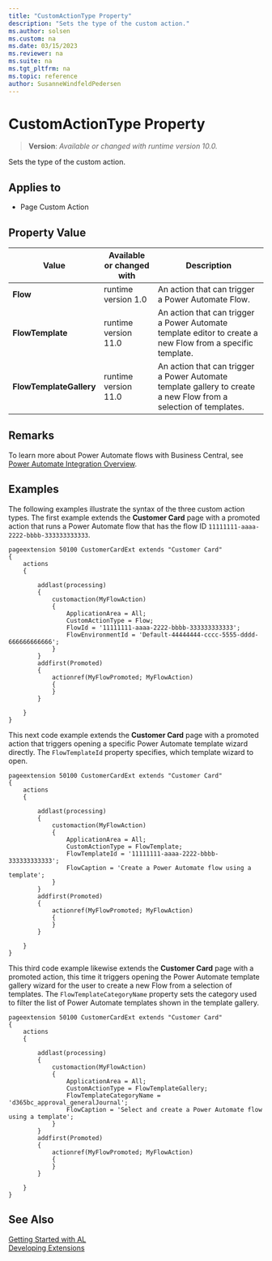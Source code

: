 ```yaml
---
title: "CustomActionType Property"
description: "Sets the type of the custom action."
ms.author: solsen
ms.custom: na
ms.date: 03/15/2023
ms.reviewer: na
ms.suite: na
ms.tgt_pltfrm: na
ms.topic: reference
author: SusanneWindfeldPedersen
---
```

[//]: # (START>DO_NOT_EDIT)
[//]: # (IMPORTANT:Do not edit any of the content between here and the END>DO_NOT_EDIT.)
[//]: # (Any modifications should be made in the .xml files in the ModernDev repo.)
# CustomActionType Property
> **Version**: _Available or changed with runtime version 10.0._

Sets the type of the custom action.

## Applies to
-   Page Custom Action

## Property Value

|Value|Available or changed with|Description|
|-----------|-----------|---------------------------------------|
|**Flow**|runtime version 1.0|An action that can trigger a Power Automate Flow.|
|**FlowTemplate**|runtime version 11.0|An action that can trigger a Power Automate template editor to create a new Flow from a specific template.|
|**FlowTemplateGallery**|runtime version 11.0|An action that can trigger a Power Automate template gallery to create a new Flow from a selection of templates.|

[//]: # (IMPORTANT: END>DO_NOT_EDIT)

## Remarks

To learn more about Power Automate flows with Business Central, see [Power Automate Integration Overview](../../powerplatform/power-automate-overview.md).

## Examples

The following examples illustrate the syntax of the three custom action types. The first example extends the **Customer Card** page with a promoted action that runs a Power Automate flow that has the flow ID `11111111-aaaa-2222-bbbb-333333333333`.

```al
pageextension 50100 CustomerCardExt extends "Customer Card"
{
    actions
    {
        
        addlast(processing)
        {
            customaction(MyFlowAction)
            {
                ApplicationArea = All;
                CustomActionType = Flow;
                FlowId = '11111111-aaaa-2222-bbbb-333333333333';
                FlowEnvironmentId = 'Default-44444444-cccc-5555-dddd-666666666666';
            }
        }
        addfirst(Promoted)
        {
            actionref(MyFlowPromoted; MyFlowAction)
            {
            }
        }

    }
}
```

This next code example extends the **Customer Card** page with a promoted action that triggers opening a specific Power Automate template wizard directly. The `FlowTemplateId` property specifies, which template wizard to open.

```al
pageextension 50100 CustomerCardExt extends "Customer Card"
{
    actions
    {
        
        addlast(processing)
        {
            customaction(MyFlowAction)
            {
                ApplicationArea = All;
                CustomActionType = FlowTemplate;
                FlowTemplateId = '11111111-aaaa-2222-bbbb-333333333333';
                FlowCaption = 'Create a Power Automate flow using a template';
            }
        }
        addfirst(Promoted)
        {
            actionref(MyFlowPromoted; MyFlowAction)
            {
            }
        }

    }
}
```

This third code example likewise extends the **Customer Card** page with a promoted action, this time it triggers opening the Power Automate template gallery wizard for the user to create a new Flow from a selection of templates. The `FlowTemplateCategoryName` property sets the category used to filter the list of Power Automate templates shown in the template gallery.

```al
pageextension 50100 CustomerCardExt extends "Customer Card"
{
    actions
    {
        
        addlast(processing)
        {
            customaction(MyFlowAction)
            {
                ApplicationArea = All;
                CustomActionType = FlowTemplateGallery;
                FlowTemplateCategoryName = 'd365bc_approval_generalJournal';
                FlowCaption = 'Select and create a Power Automate flow using a template';
            }
        }
        addfirst(Promoted)
        {
            actionref(MyFlowPromoted; MyFlowAction)
            {
            }
        }

    }
}
```

## See Also  
[Getting Started with AL](../devenv-get-started.md)  
[Developing Extensions](../devenv-dev-overview.md)  